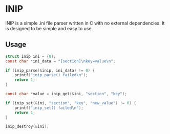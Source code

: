 # INIP
INIP is a simple .ini file parser written in C with no external dependencies. It is designed to be simple and easy to use.

## Usage

```c
struct inip ini = {0};
const char *ini_data = "[section]\nkey=value\n";

if (inip_parse(&inip, ini_data) != 0) {
	printf("inip_parse() failed\n");
	return 1;
}

const char *value = inip_get(&ini, "section", "key");

if (inip_set(&ini, "section", "key", "new_value") != 0) {
    printf("inip_set() failed\n");
    return 1;
}

inip_destroy(&ini);
```
